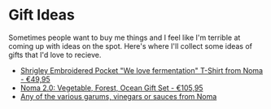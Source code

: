 # Gift Ideas

Sometimes people want to buy me things and I feel like I'm terrible at coming up with ideas on the spot. Here's where I'll collect some ideas of gifts that I'd love to recieve.

- [Shrigley Embroidered Pocket "We love fermentation" T-Shirt from Noma - €49,95](https://nomaprojects.com/products/we-love-fermentation-t-shirt?variant=41378907422925)
- [Noma 2.0: Vegetable, Forest, Ocean Gift Set - €105,95](https://nomaprojects.com/products/noma-2-0-gift-set?variant=41312659996877)
- [Any of the various garums, vinegars or sauces from Noma](https://nomaprojects.com/collections)
